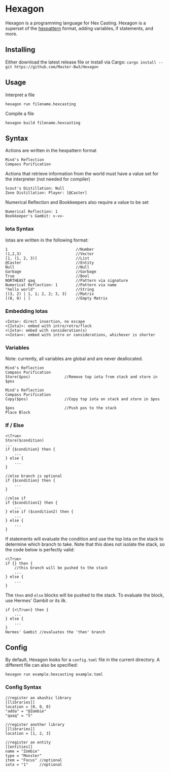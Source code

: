 # Hexagon
Hexagon is a programming language for Hex Casting. Hexagon is a superset of the [hexpattern](https://github.com/object-Object/vscode-hex-casting) format, adding variables, if statements, and more. 

## Installing
Either download the latest release file or install via Cargo:
```cargo install --git https://github.com/Master-Bw3/Hexagon```

## Usage
Interpret a file
```
hexagon run filename.hexcasting
```
Compile a file
```
hexagon build filename.hexcasting
```

## Syntax

Actions are written in the hexpattern format

```
Mind's Reflection
Compass Purification
```

Actions that retrieve information from the world must have a value set for the interpreter (not needed for compiler)

```
Scout's Distillation: Null
Zone Distillation: Player: [@Caster]
```

Numerical Reflection and Bookkeepers also require a value to be set
```
Numerical Reflection: 1
Bookkeeper's Gambit: v-vv-
```

### Iota Syntax
Iotas are written in the following format:
```
1                              //Number
(1,2,3)                        //Vector
[1, (1, 2, 3)]                 //List
@Caster                        //Entity 
Null                           //Null
Garbage                        //Garbage
True                           //Bool
NORTHEAST qaq                  //Pattern via signature
Numerical Reflection: 1        //Pattern via name
"hello world"                  //String
[(3, 2) | 1, 1; 2, 2; 3, 3]    //Matrix
[(0, 0) | ]					   //Empty Matrix
```

### Embedding Iotas
```
<Iota>: direct insertion, no escape
<{Iota}>: embed with intro/retro/flock
<\Iota>: embed with consideration(s)
<<Iota>>: embed with intro or considerations, whichever is shorter
```

### Variables
Note: currently, all variables are global and are never deallocated.
```
Mind's Reflection
Compass Purification 
Store($pos)               //Remove top iota from stack and store in $pos

Mind's Reflection
Compass Purification 
Copy($pos)                //Copy top iota on stack and store in $pos

$pos                      //Push pos to the stack
Place Block
```

### If / Else
```
<\True>
Store($condition)
...
if {$condition} then {
	...
} else {
	...
}

//else branch is optional
if {$condition} then {
	...
}

//else if
if {$condition1} then {
	...
} else if ($condition2) then {
	...
} else {
	...
}
```

If statements will evaluate the condition and use the top Iota on the stack to determine which branch to take. Note that this does not isolate the stack, so the code below is perfectly valid: 
```
<\True>
if {} then {
	//this branch will be pushed to the stack
	...
} else {
	...
}
```

The `then` and `else` blocks will be pushed to the stack. To evaluate the block, use Hermes' Gambit or its ilk.
```
if {<\True>} then {
	...
} else {
	...
}
Hermes' Gambit //evaluates the 'then' branch
```

## Config
By default, Hexagon looks for a `config.toml` file in the current directory. A different file can also be specified:
```
hexagon run example.hexcasting example.toml
```

### Config Syntax 
```
//register an akashic library
[[libraries]]
location = [0, 0, 0]
"adda" = "@Zombie"
"qaaq" = "5"

//register another library
[[libraries]]
location = [1, 2, 3]

//register an entity
[[entities]]
name = "Zombie"
type = "Monster"
item = "Focus" //optional
iota = "1"     //optional
```
